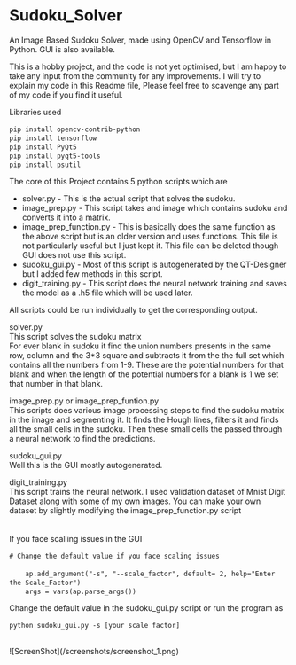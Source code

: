 # Sudoku_Solver
An Image Based Sudoku Solver, made using OpenCV and Tensorflow in Python. GUI is also available.

This is a hobby project, and the code is not yet optimised, but I am happy to take any input from the community for any improvements. I will try to explain my code in this Readme file, Please feel free to scavenge any part of my code if you find it useful. 

Libraries used
```
pip install opencv-contrib-python
pip install tensorflow
pip install PyQt5
pip install pyqt5-tools
pip install psutil
```
The core of this Project contains 5 python scripts which are

- solver.py - This is the actual script that solves the sudoku.
- image_prep.py - This script takes and image which contains sudoku and converts it into a matrix.
- image_prep_function.py - This is basically does the same function as the above script but is an older version and uses functions. This file is not particularly useful but I just kept it. This file can be deleted though GUI does not use this script.
- sudoku_gui.py - Most of this script is autogenerated by the QT-Designer but I added few methods in this script. 
- digit_training.py - This script does the neural network training and saves the model as a .h5 file which will be used later.

All scripts could be run individually to get the corresponding output.

solver.py <br>
This script solves the sudoku matrix <br>
For ever blank in sudoku it find the union numbers presents in the same row, column and the 3*3 square and subtracts it from the the full set which contains all the numbers from 1-9. 
These are the potential numbers for that blank and when the length of the potential numbers for a blank is 1 we set that number in that blank.

image_prep.py or image_prep_funtion.py <br>
This scripts does various image processing steps to find the sudoku matrix in the image and segmenting it. It finds the Hough lines, filters it and finds all the small cells in the sudoku. Then these small cells the passed through a neural network to find the predictions.

sudoku_gui.py <br>
Well this is the GUI mostly autogenerated.

digit_training.py <br>
This script trains the neural network. I used validation dataset of Mnist Digit Dataset along with some of my own images. You can make your own dataset by slightly modifying the image_prep_function.py script
<br>
<br>
<br>
If you face scalling issues in the GUI
```
# Change the default value if you face scaling issues
    
    ap.add_argument("-s", "--scale_factor", default= 2, help="Enter the Scale_Factor")
    args = vars(ap.parse_args())
```
Change the default value in the sudoku_gui.py script or run the program as
```
python sudoku_gui.py -s [your scale factor]
```
<br>
![ScreenShot](/screenshots/screenshot_1.png)
